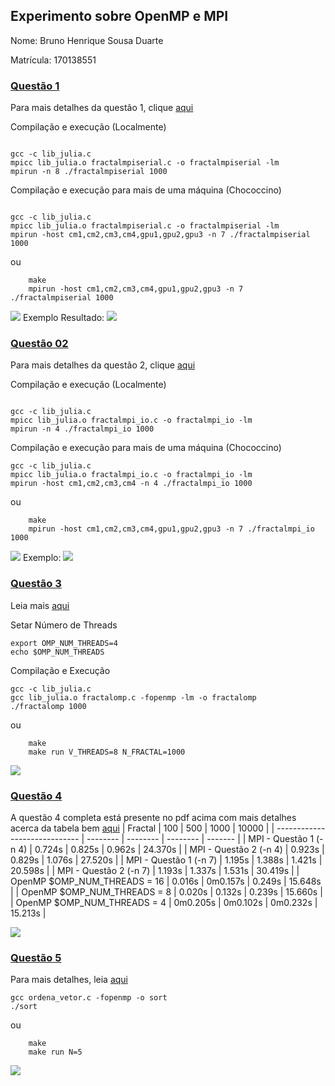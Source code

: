 ## Experimento sobre OpenMP e MPI
Nome: Bruno Henrique Sousa Duarte

Matrícula: 170138551


### [Questão 1](https://github.com/Mexazonic/TrabalhoFinal_PSPD/blob/main/Questao01/README.md)
Para mais detalhes da questão 1, clique [aqui](https://github.com/Mexazonic/TrabalhoFinal_PSPD/blob/main/Questao01/README.md)

Compilação e execução (Localmente)
```console

gcc -c lib_julia.c
mpicc lib_julia.o fractalmpiserial.c -o fractalmpiserial -lm
mpirun -n 8 ./fractalmpiserial 1000

```


Compilação e execução para mais de uma máquina (Chococcino)
```console

gcc -c lib_julia.c
mpicc lib_julia.o fractalmpiserial.c -o fractalmpiserial -lm
mpirun -host cm1,cm2,cm3,cm4,gpu1,gpu2,gpu3 -n 7 ./fractalmpiserial 1000
```
ou
```console
    make
    mpirun -host cm1,cm2,cm3,cm4,gpu1,gpu2,gpu3 -n 7 ./fractalmpiserial 1000
```

![](https://imgur.com/kzBsbwb.png)
Exemplo Resultado:
![](https://imgur.com/IwhI4ck.png)


### [Questão 02](https://github.com/Mexazonic/TrabalhoFinal_PSPD/blob/main/Questao02/README.md)
Para mais detalhes da questão 2, clique [aqui](https://github.com/Mexazonic/TrabalhoFinal_PSPD/blob/main/Questao02/README.md)


Compilação e execução (Localmente)
```console

gcc -c lib_julia.c
mpicc lib_julia.o fractalmpi_io.c -o fractalmpi_io -lm
mpirun -n 4 ./fractalmpi_io 1000

```


Compilação e execução para mais de uma máquina (Chococcino)
```console
gcc -c lib_julia.c
mpicc lib_julia.o fractalmpi_io.c -o fractalmpi_io -lm
mpirun -host cm1,cm2,cm3,cm4 -n 4 ./fractalmpi_io 1000
```
ou

```console
    make
    mpirun -host cm1,cm2,cm3,cm4,gpu1,gpu2,gpu3 -n 7 ./fractalmpi_io 1000
```




![](https://imgur.com/JSCxPPe.png)
Exemplo:
![](https://imgur.com/jVTFuuj.png)


### [Questão 3](https://github.com/Mexazonic/TrabalhoFinal_PSPD/blob/main/Questao03/README.md)


Leia mais [aqui](https://github.com/Mexazonic/TrabalhoFinal_PSPD/blob/main/Questao03/README.md)

Setar Número de Threads
```console
export OMP_NUM_THREADS=4
echo $OMP_NUM_THREADS

```

Compilação e Execução
```console
gcc -c lib_julia.c
gcc lib_julia.o fractalomp.c -fopenmp -lm -o fractalomp
./fractalomp 1000
```
ou

```console
    make
    make run V_THREADS=8 N_FRACTAL=1000
```
![](https://imgur.com/K0tB7aR.png)

### [Questão 4](https://github.com/Mexazonic/TrabalhoFinal_PSPD/blob/main/Questao04/Quest%C3%A3o04.pdf)
A questão 4 completa está presente no pdf acima com mais detalhes acerca da tabela bem [aqui](https://github.com/Mexazonic/TrabalhoFinal_PSPD/blob/main/Questao04/Quest%C3%A3o04.pdf)
| Fractal                       | 100      | 500      | 1000     | 10000   |
| ----------------------------- | -------- | -------- | -------- | ------- |
| MPI - Questão 1  (-n 4)        | 0.724s   | 0.825s   | 0.962s   | 24.370s |
| MPI - Questão 2 (-n 4)        | 0.923s   | 0.829s   | 1.076s   | 27.520s |
| MPI - Questão 1 (-n 7)        | 1.195s   | 1.388s   | 1.421s   | 20.598s |
| MPI - Questão 2  (-n 7)        | 1.193s   | 1.337s   | 1.531s   | 30.419s |
| OpenMP $OMP_NUM_THREADS = 16 | 0.016s   | 0m0.157s | 0.249s   | 15.648s |
| OpenMP $OMP_NUM_THREADS = 8  | 0.020s   | 0.132s   | 0.239s   | 15.660s |
| OpenMP $OMP_NUM_THREADS = 4  | 0m0.205s | 0m0.102s | 0m0.232s | 15.213s |

![](https://imgur.com/cxXTHJV.png)
### [Questão 5](https://github.com/Mexazonic/TrabalhoFinal_PSPD/blob/main/Questao05/README.md)
Para mais detalhes, leia [aqui](https://github.com/Mexazonic/TrabalhoFinal_PSPD/blob/main/Questao05/README.md)
```shell
gcc ordena_vetor.c -fopenmp -o sort
./sort
```
ou

```console
    make
    make run N=5
```
![](https://imgur.com/M9L1jfE.png)


